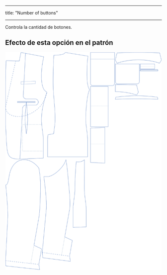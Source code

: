 - - -
title: "Number of buttons"
- - -

Controla la cantidad de botones.

## Efecto de esta opción en el patrón

![Esta imagen muestra el efecto de esta opción superponiendo varias variantes que tienen un valor diferente para esta opción](jaeger_buttons_sample.svg "Efecto de esta opción en el patrón")
